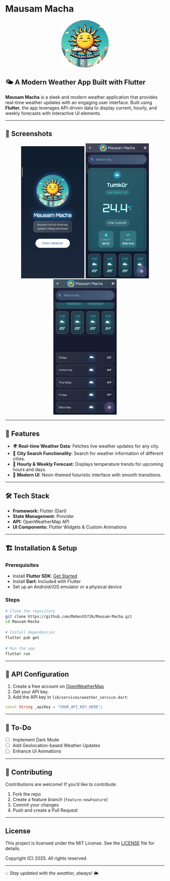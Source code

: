 # Mausam Macha

<p align="center">
  <img src="assets/images/logo.png" alt="Mausam Macha Logo" width="150">
</p>


## 🌤 A Modern Weather App Built with Flutter
**Mausam Macha** is a sleek and modern weather application that provides real-time weather updates with an engaging user interface. Built using **Flutter**, the app leverages API-driven data to display current, hourly, and weekly forecasts with interactive UI elements.

---

## 📸 Screenshots
<p align="center">
  <img src="assets/screenshots/1.jpg" alt="Screenshot 1" width="200">
  <img src="assets/screenshots/2.jpg" alt="Screenshot 2" width="200">
  <img src="assets/screenshots/3.jpg" alt="Screenshot 3" width="200">
</p>


---

## 🚀 Features
- 🌍 **Real-time Weather Data**: Fetches live weather updates for any city.
- 🔎 **City Search Functionality**: Search for weather information of different cities.
- 📅 **Hourly & Weekly Forecast**: Displays temperature trends for upcoming hours and days.
- 🎨 **Modern UI**: Neon-themed futuristic interface with smooth transitions.

---

## 🛠 Tech Stack
- **Framework:** Flutter (Dart)
- **State Management:** Provider
- **API:** OpenWeatherMap API
- **UI Components:** Flutter Widgets & Custom Animations

---

## 🏗 Installation & Setup
### Prerequisites
- Install **Flutter SDK**: [Get Started](https://flutter.dev/docs/get-started/install)
- Install **Dart**: Included with Flutter
- Set up an Android/iOS emulator or a physical device

### Steps
```sh
# Clone the repository
git clone https://github.com/Mahesh5726/Mausam-Macha.git
cd Mausam-Macha

# Install dependencies
flutter pub get

# Run the app
flutter run
```

---

## 🔧 API Configuration
1. Create a free account on [OpenWeatherMap](https://openweathermap.org/)
2. Get your API key.
3. Add the API key in `lib/services/weather_service.dart`:
```dart
const String _apiKey = "YOUR_API_KEY_HERE";
```

---

## 📌 To-Do
- [ ] Implement Dark Mode
- [ ] Add Geolocation-based Weather Updates
- [ ] Enhance UI Animations

---

## 🤝 Contributing
Contributions are welcome! If you’d like to contribute:
1. Fork the repo
2. Create a feature branch (`feature-newFeature`)
3. Commit your changes
4. Push and create a Pull Request

---

## License
This project is licensed under the MIT License. See the [LICENSE](LICENSE.txt) file for details.

Copyright (C) 2025. All rights reserved.

---

💡 *Stay updated with the weather, always!* 🌦
